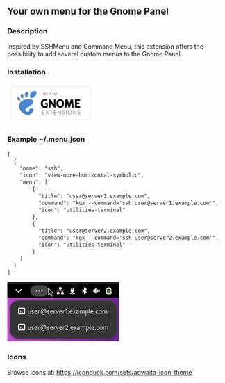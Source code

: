 ## Your own menu for the Gnome Panel

### Description
Inspired by SSHMenu and Command Menu, this extension offers the possibility to add several custom menus to the Gnome Panel.

### Installation
<a href="https://extensions.gnome.org/extension/6877/astrapios-panel-menu/">
<img src="https://github.com/andyholmes/gnome-shell-extensions-badge/raw/master/get-it-on-ego.svg" alt="Get it on EGO" width="200" />
</a>

### Example ~/.menu.json

```
[
  {
    "name": "ssh",
    "icon": "view-more-horizontal-symbolic",
    "menu": [
        {
          "title": "user@server1.example.com",
          "command": "kgx --command='ssh user@server1.example.com'",
          "icon": "utilities-terminal"
        },
        {
          "title": "user@server2.example.com",
          "command": "kgx --command='ssh user@server2.example.com'",
          "icon": "utilities-terminal"
        }
    ]
  }
]
```

![screenshot](<screenshot.png>)

### Icons

Browse icons at: https://iconduck.com/sets/adwaita-icon-theme
